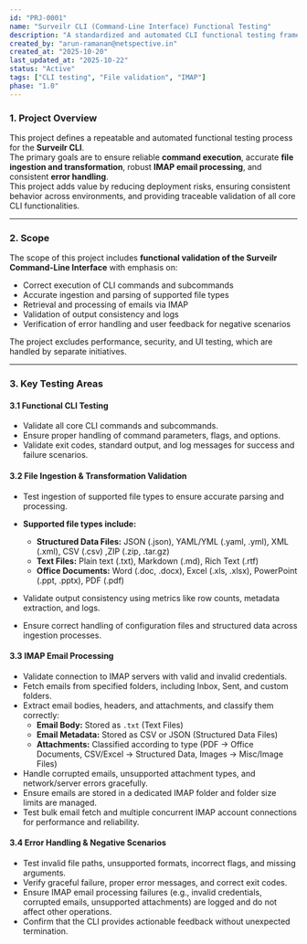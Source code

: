 ```yaml
---
id: "PRJ-0001"
name: "Surveilr CLI (Command-Line Interface) Functional Testing"
description: "A standardized and automated CLI functional testing framework designed to validate critical functionalities such as command execution, file ingestion, IMAP email processing, and error handling prior to deployment."
created_by: "arun-ramanan@netspective.in"
created_at: "2025-10-20"
last_updated_at: "2025-10-22"
status: "Active"
tags: ["CLI testing", "File validation", "IMAP"]
phase: "1.0"
---
```


### 1. Project Overview

This project defines a repeatable and automated functional testing process for the **Surveilr CLI**.  
The primary goals are to ensure reliable **command execution**, accurate **file ingestion and transformation**, robust **IMAP email processing**, and consistent **error handling**.  
This project adds value by reducing deployment risks, ensuring consistent behavior across environments, and providing traceable validation of all core CLI functionalities.

---

### 2. Scope

The scope of this project includes **functional validation of the Surveilr Command-Line Interface** with emphasis on:  
- Correct execution of CLI commands and subcommands  
- Accurate ingestion and parsing of supported file types  
- Retrieval and processing of emails via IMAP  
- Validation of output consistency and logs  
- Verification of error handling and user feedback for negative scenarios  

The project excludes performance, security, and UI testing, which are handled by separate initiatives.

---

### 3. Key Testing Areas

#### 3.1 Functional CLI Testing
- Validate all core CLI commands and subcommands.  
- Ensure proper handling of command parameters, flags, and options.  
- Validate exit codes, standard output, and log messages for success and failure scenarios.  

#### 3.2 File Ingestion & Transformation Validation
- Test ingestion of supported file types to ensure accurate parsing and processing.  
- **Supported file types include:**
  - **Structured Data Files:** JSON (.json), YAML/YML (.yaml, .yml), XML (.xml), CSV (.csv) ,ZIP (.zip, .tar.gz) 
  - **Text Files:** Plain text (.txt), Markdown (.md), Rich Text (.rtf)  
  - **Office Documents:** Word (.doc, .docx), Excel (.xls, .xlsx), PowerPoint (.ppt, .pptx), PDF (.pdf)  

- Validate output consistency using metrics like row counts, metadata extraction, and logs.  
- Ensure correct handling of configuration files and structured data across ingestion processes.  

#### 3.3 IMAP Email Processing
- Validate connection to IMAP servers with valid and invalid credentials.  
- Fetch emails from specified folders, including Inbox, Sent, and custom folders.  
- Extract email bodies, headers, and attachments, and classify them correctly:  
  - **Email Body:** Stored as `.txt` (Text Files)  
  - **Email Metadata:** Stored as CSV or JSON (Structured Data Files)  
  - **Attachments:** Classified according to type (PDF → Office Documents, CSV/Excel → Structured Data, Images → Misc/Image Files)  
- Handle corrupted emails, unsupported attachment types, and network/server errors gracefully.  
- Ensure emails are stored in a dedicated IMAP folder and folder size limits are managed.  
- Test bulk email fetch and multiple concurrent IMAP account connections for performance and reliability.

#### 3.4 Error Handling & Negative Scenarios
- Test invalid file paths, unsupported formats, incorrect flags, and missing arguments.  
- Verify graceful failure, proper error messages, and correct exit codes.  
- Ensure IMAP email processing failures (e.g., invalid credentials, corrupted emails, unsupported attachments) are logged and do not affect other operations.  
- Confirm that the CLI provides actionable feedback without unexpected termination.
